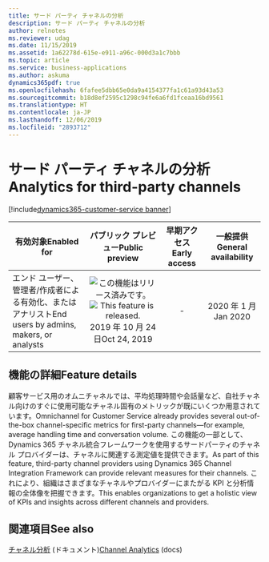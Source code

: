 ```yaml
---
title: サード パーティ チャネルの分析
description: サード パーティ チャネルの分析
author: relnotes
ms.reviewer: udag
ms.date: 11/15/2019
ms.assetid: 1a62278d-615e-e911-a96c-000d3a1c7bbb
ms.topic: article
ms.service: business-applications
ms.author: askuma
dynamics365pdf: true
ms.openlocfilehash: 6fafee5dbb65e0da9a4154377fa1c61a93d43a53
ms.sourcegitcommit: b18d8ef2595c1298c94fe6a6fd1fceaa16bd9561
ms.translationtype: HT
ms.contentlocale: ja-JP
ms.lasthandoff: 12/06/2019
ms.locfileid: "2893712"
---
```

# <a name="analytics-for-third-party-channels"></a><span data-ttu-id="fd312-103">サード パーティ チャネルの分析</span><span class="sxs-lookup"><span data-stu-id="fd312-103">Analytics for third-party channels</span></span>
[!include[dynamics365-customer-service banner](../includes/dynamics365-customer-service.md)]

| <span data-ttu-id="fd312-104">有効対象</span><span class="sxs-lookup"><span data-stu-id="fd312-104">Enabled for</span></span>    |  <span data-ttu-id="fd312-105">パブリック プレビュー</span><span class="sxs-lookup"><span data-stu-id="fd312-105">Public preview</span></span> | <span data-ttu-id="fd312-106">早期アクセス</span><span class="sxs-lookup"><span data-stu-id="fd312-106">Early access</span></span> | <span data-ttu-id="fd312-107">一般提供</span><span class="sxs-lookup"><span data-stu-id="fd312-107">General availability</span></span> | 
| ---------- | :----------: |:----------: |:----------: |
|<span data-ttu-id="fd312-108">エンド ユーザー、管理者/作成者による有効化、またはアナリスト</span><span class="sxs-lookup"><span data-stu-id="fd312-108">End users by admins, makers, or analysts</span></span>|<span data-ttu-id="fd312-109">![この機能はリリース済みです。](/dynamics365-release-plan/media/green-checkmark.png "この機能はリリース済みです。")</span><span class="sxs-lookup"><span data-stu-id="fd312-109">![This feature is released.](/dynamics365-release-plan/media/green-checkmark.png "This feature is released.")</span></span> <span data-ttu-id="fd312-110">2019 年 10 月 24 日</span><span class="sxs-lookup"><span data-stu-id="fd312-110">Oct 24, 2019</span></span>|-| <span data-ttu-id="fd312-111">2020 年 1 月</span><span class="sxs-lookup"><span data-stu-id="fd312-111">Jan 2020</span></span>|






## <a name="feature-details"></a><span data-ttu-id="fd312-112">機能の詳細</span><span class="sxs-lookup"><span data-stu-id="fd312-112">Feature details</span></span>
<!--feature detail start -->
<span data-ttu-id="fd312-113">顧客サービス用のオムニチャネルでは、平均処理時間や会話量など、自社チャネル向けのすぐに使用可能なチャネル固有のメトリックが既にいくつか用意されています。</span><span class="sxs-lookup"><span data-stu-id="fd312-113">Omnichannel for Customer Service already provides several out-of-the-box channel-specific metrics for first-party channels—for example, average handling time and conversation volume.</span></span> <span data-ttu-id="fd312-114">この機能の一部として、Dynamics 365 チャネル統合フレームワークを使用するサードパーティのチャネル プロバイダーは、チャネルに関連する測定値を提供できます。</span><span class="sxs-lookup"><span data-stu-id="fd312-114">As part of this feature, third-party channel providers using Dynamics 365 Channel Integration Framework can provide relevant measures for their channels.</span></span> <span data-ttu-id="fd312-115">これにより、組織はさまざまなチャネルやプロバイダーにまたがる KPI と分析情報の全体像を把握できます。</span><span class="sxs-lookup"><span data-stu-id="fd312-115">This enables organizations to get a holistic view of KPIs and insights across different channels and providers.</span></span>
<!--feature detail end -->










## <a name="see-also"></a><span data-ttu-id="fd312-116">関連項目</span><span class="sxs-lookup"><span data-stu-id="fd312-116">See also</span></span>

<span data-ttu-id="fd312-117">[チャネル分析](https://docs.microsoft.com/dynamics365/customer-service/channel-integration-framework/channel-analytics) (ドキュメント)</span><span class="sxs-lookup"><span data-stu-id="fd312-117">[Channel Analytics](https://docs.microsoft.com/dynamics365/customer-service/channel-integration-framework/channel-analytics) (docs)</span></span>
